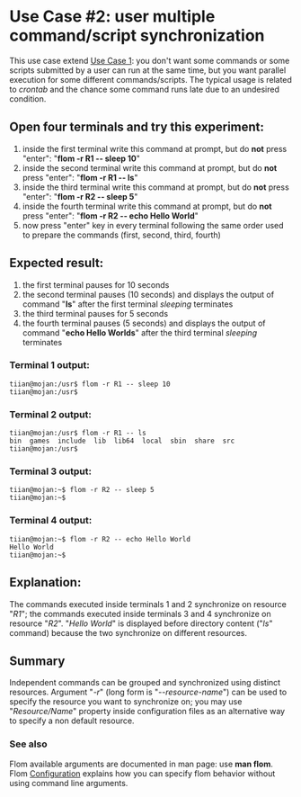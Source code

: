 # Use Case #2: user multiple command/script synchronization

This use case extend [Use Case 1](Use_Case_1.md): you don't want some commands or some scripts submitted by a user can run at the same time, but you want parallel execution for some different commands/scripts. The typical usage is related to *crontab* and the chance some command runs late due to an undesired condition.

## Open four terminals and try this experiment:
1. inside the first terminal write this command at prompt, but do **not** press "enter": "**flom -r R1 \-\- sleep 10**"
2. inside the second terminal write this command at prompt, but do **not** press "enter": "**flom -r R1 \-\- ls**"
3. inside the third terminal write this command at prompt, but do **not** press "enter": "**flom -r R2 \-\- sleep 5**"
4. inside the fourth terminal write this command at prompt, but do **not** press "enter": "**flom -r R2 \-\- echo Hello World**"
5. now press "enter" key in every terminal following the same order used to prepare the commands (first, second, third, fourth)

## Expected result:
1. the first terminal pauses for 10 seconds
2. the second terminal pauses (10 seconds) and displays the output of command "**ls**" after the first terminal *sleeping* terminates
3. the third terminal pauses for 5 seconds
4. the fourth terminal pauses (5 seconds) and displays the output of command "**echo Hello Worlds**" after the third terminal *sleeping* terminates

[](use_case_2_640x441.png)

### Terminal 1 output:
    tiian@mojan:/usr$ flom -r R1 -- sleep 10
    tiian@mojan:/usr$ 

### Terminal 2 output:
    tiian@mojan:/usr$ flom -r R1 -- ls
    bin  games  include  lib  lib64  local	sbin  share  src
    tiian@mojan:/usr$ 

### Terminal 3 output:
    tiian@mojan:~$ flom -r R2 -- sleep 5
    tiian@mojan:~$ 

### Terminal 4 output:
    tiian@mojan:~$ flom -r R2 -- echo Hello World
    Hello World
    tiian@mojan:~$ 

## Explanation:
The commands executed inside terminals 1 and 2 synchronize on resource "*R1*"; the commands executed inside terminals 3 and 4 synchronize on resource "*R2*".
"*Hello World*" is displayed before directory content ("*ls*" command) because the two synchronize on different resources.

## Summary
Independent commands can be grouped and synchronized using distinct resources.
Argument "*-r*" (long form is "*\-\-resource-name*") can be used to specify the resource you want to synchronize on; you may use "*Resource/Name*" property inside configuration files as an alternative way to specify a non default resource.

### See also
Flom available arguments are documented in man page: use **man flom**.
Flom [Configuration](../Configuration.md) explains how you can specify flom behavior without using command line arguments.
